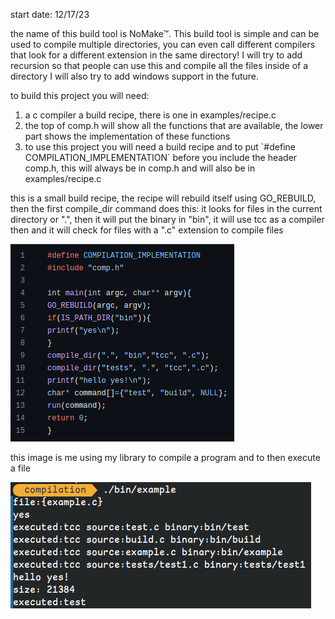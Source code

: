 start date: 12/17/23
<p>the name of this build tool is NoMake™. 
This build tool is simple and can be used to compile multiple directories, you can even call different compilers that look for a different extension in the same directory!
I will try to add recursion so that people can use this and compile all the files inside of a directory I will also try to add windows support in the future.</p>

<p> to build this project you will need:</p>
<ol><li>a c compiler a build recipe, there is one in examples/recipe.c</li> <li> the top of comp.h will show all the functions that are available, the lower part shows the implementation of these functions</li> <li>to use this project you will need a build recipe and to put `#define COMPILATION_IMPLEMENTATION` before you include the header comp.h, this will always be in comp.h and will also be in examples/recipe.c</li> </ol>

<p> this is a small build recipe, the recipe will rebuild itself using GO_REBUILD, then the first compile_dir command does this: it looks for files in the current directory or ".", then it will put the binary in "bin", it will use tcc as a compiler then and it will check for files with a ".c" extension to compile files</p>


![](img/build_recipe.png)


<p>this image is me using my library to compile a program and to then execute a file</p>


![](img/running_file_from_recipe.png)
